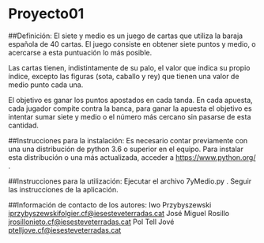 # Proyecto01


##Definición:
El siete y medio es un juego de cartas que utiliza la baraja española de 40 cartas. 
El juego consiste en obtener siete puntos y medio, o acercarse a esta puntuación lo más posible. 

Las cartas tienen, indistintamente de su palo, el valor que indica su propio índice, 
excepto las figuras (sota, caballo y rey) que tienen una valor de medio punto cada una. 

El objetivo es ganar los puntos apostados en cada tanda. En cada apuesta, cada jugador 
compite contra la banca, para ganar la apuesta el objetivo es intentar sumar siete y medio o el 
número más cercano sin pasarse de esta cantidad. 

##Instrucciones para la instalación:
Es necesario contar previamente con una una distribución de python 3.6 o superior en el equipo. 
Para instalar esta distribución o una más actualizada, acceder a https://www.python.org/ .


##Instrucciones para la utilización:
Ejecutar el archivo 7yMedio.py .
Seguir las instrucciones de la aplicación.

##Información de contacto de los autores:
Iwo Przybyszewski iprzybyszewskifolgier.cf@iesesteveterradas.cat
José Miguel Rosillo jrosillonieto.cf@iesesteveterradas.cat
Pol Tell Jové ptelljove.cf@iesesteveterradas.cat
